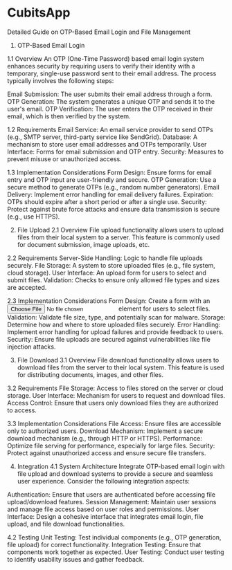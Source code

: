 # CubitsApp

Detailed Guide on OTP-Based Email Login and File Management

1. OTP-Based Email Login
   
1.1 Overview
  An OTP (One-Time Password) based email login system enhances security by requiring users to verify their identity with a temporary, single-use password sent to their email address. The process typically involves the following steps:

  Email Submission: The user submits their email address through a form.
  OTP Generation: The system generates a unique OTP and sends it to the user's email.
  OTP Verification: The user enters the OTP received in their email, which is then verified by the system.

1.2 Requirements
  Email Service: An email service provider to send OTPs (e.g., SMTP server, third-party service like SendGrid).
  Database: A mechanism to store user email addresses and OTPs temporarily.
  User Interface: Forms for email submission and OTP entry.
  Security: Measures to prevent misuse or unauthorized access.

1.3 Implementation Considerations
  Form Design: Ensure forms for email entry and OTP input are user-friendly and secure.
  OTP Generation: Use a secure method to generate OTPs (e.g., random number generators).
  Email Delivery: Implement error handling for email delivery failures.
  Expiration: OTPs should expire after a short period or after a single use.
  Security: Protect against brute force attacks and ensure data transmission is secure (e.g., use HTTPS).

  
2. File Upload
2.1 Overview
  File upload functionality allows users to upload files from their local system to a server. This feature is commonly used for document submission, image uploads, etc.

2.2 Requirements
  Server-Side Handling: Logic to handle file uploads securely.
  File Storage: A system to store uploaded files (e.g., file system, cloud storage).
  User Interface: An upload form for users to select and submit files.
  Validation: Checks to ensure only allowed file types and sizes are accepted.
  
2.3 Implementation Considerations
  Form Design: Create a form with an <input type="file"> element for users to select files.
  Validation: Validate file size, type, and potentially scan for malware.
  Storage: Determine how and where to store uploaded files securely.
  Error Handling: Implement error handling for upload failures and provide feedback to users.
  Security: Ensure file uploads are secured against vulnerabilities like file injection attacks.

  
3. File Download
3.1 Overview
  File download functionality allows users to download files from the server to their local system. This feature is used for distributing documents, images, and other files.

3.2 Requirements
  File Storage: Access to files stored on the server or cloud storage.
  User Interface: Mechanism for users to request and download files.
  Access Control: Ensure that users only download files they are authorized to access.
  
3.3 Implementation Considerations
  File Access: Ensure files are accessible only to authorized users.
  Download Mechanism: Implement a secure download mechanism (e.g., through HTTP or HTTPS).
  Performance: Optimize file serving for performance, especially for large files.
  Security: Protect against unauthorized access and ensure secure file transfers.

  
4. Integration
4.1 System Architecture
  Integrate OTP-based email login with file upload and download systems to provide a secure and seamless user experience. Consider the following integration aspects:

  Authentication: Ensure that users are authenticated before accessing file upload/download features.
  Session Management: Maintain user sessions and manage file access based on user roles and permissions.
  User Interface: Design a cohesive interface that integrates email login, file upload, and file download functionalities.
  
4.2 Testing
  Unit Testing: Test individual components (e.g., OTP generation, file upload) for correct functionality.
  Integration Testing: Ensure that components work together as expected.
  User Testing: Conduct user testing to identify usability issues and gather feedback.
